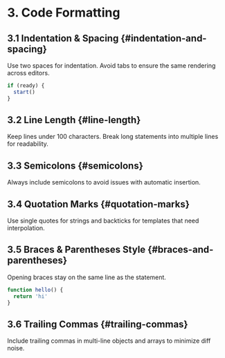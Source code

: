 # 3. Code Formatting

## 3.1 Indentation & Spacing {#indentation-and-spacing}
Use two spaces for indentation. Avoid tabs to ensure the same rendering across editors.

```js
if (ready) {
  start()
}
```

## 3.2 Line Length {#line-length}
Keep lines under 100 characters. Break long statements into multiple lines for readability.

## 3.3 Semicolons {#semicolons}
Always include semicolons to avoid issues with automatic insertion.

## 3.4 Quotation Marks {#quotation-marks}
Use single quotes for strings and backticks for templates that need interpolation.

## 3.5 Braces & Parentheses Style {#braces-and-parentheses}
Opening braces stay on the same line as the statement.

```js
function hello() {
  return 'hi'
}
```

## 3.6 Trailing Commas {#trailing-commas}
Include trailing commas in multi-line objects and arrays to minimize diff noise.
